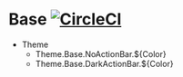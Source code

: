 # Base [![CircleCI](https://circleci.com/gh/x1210x/Base.svg?style=svg)](https://circleci.com/gh/x1210x/Base)
* Theme
  * Theme.Base.NoActionBar.${Color}
  * Theme.Base.DarkActionBar.${Color}
